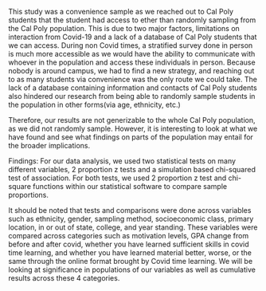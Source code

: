 This study was a convenience sample as we reached out to Cal Poly students that the student had access to ether than randomly sampling from the Cal Poly population. This is due to two major factors, limitations on interaction from Covid-19 and a lack of a database of Cal Poly students that we can access. During non Covid times, a stratified survey done in person is much more accessible as we would have the ability to communicate with whoever in the population and access these individuals in person. Because nobody is around campus, we had to find a new strategy, and reaching out to as many students via convenience was the only route we could take. The lack of a database containing information and contacts of Cal Poly students also hindered our research from being able to randomly sample students in the population in other forms(via age, ethnicity, etc.) 

Therefore, our results are not generizable to the whole Cal Poly population, as we did not randomly sample. However, it is interesting to look at what we have found and see what findings on parts of the population may entail for the broader implications.

Findings: 
For our data analysis, we used two statistical tests on many different variables, 2 proportion z tests and a simulation based chi-squared test of association. For both tests, we used 2 proportion z test and chi-square functions within our statistical software to compare sample proportions. 

It should be noted that tests and comparisons were done across variables such as ethnicity, gender, sampling method, socioeconomic class, primary location, in or out of state, college, and year standing. These variables were compared across categories such as motivation levels, GPA change from before and after covid, whether you have learned sufficient skills in covid time learning, and whether you have learned material better, worse, or the same through the online format brought by Covid time learning. We will be looking at significance in populations of our variables as well as cumulative results across these 4 categories. 


